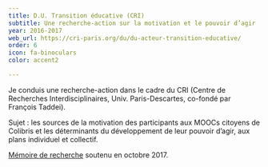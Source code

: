 ```yaml
---
title: D.U. Transition éducative (CRI)
subtitle: Une recherche-action sur la motivation et le pouvoir d’agir
year: 2016-2017
web_url: https://cri-paris.org/du/du-acteur-transition-educative/
order: 6
icon: fa-binoculars
color: accent2

---
```

Je conduis une recherche-action dans le cadre du CRI (Centre de Recherches Interdisciplinaires, Univ. Paris-Descartes, co-fondé par François Taddei).

Sujet :  les sources de la motivation des participants aux MOOCs citoyens de Colibris et les déterminants du développement de leur pouvoir d’agir, aux plans individuel et collectif.

[Mémoire de recherche](https://www.dropbox.com/s/pft2fsjg9v72yij/M%C3%A9moire%20Anne%20Lech%C3%AAne%20complet%20DU%2005%20juillet%2017.pdf?dl=0) soutenu en octobre 2017.